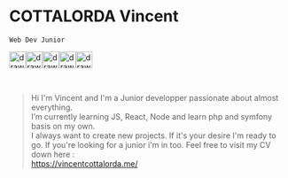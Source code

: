# COTTALORDA Vincent

`Web Dev Junior`

<img src="https://upload.wikimedia.org/wikipedia/commons/thumb/9/99/Unofficial_JavaScript_logo_2.svg/512px-Unofficial_JavaScript_logo_2.svg.png" alt="drawing" width="30"/><img src="https://upload.wikimedia.org/wikipedia/commons/thumb/2/27/PHP-logo.svg/2560px-PHP-logo.svg.png" alt="drawing" width="30"/><img src="https://maxence.website/assets/images/projets/react-logo.png" alt="drawing" width="30"/><img src="https://cdn.freebiesupply.com/logos/large/2x/symfony-logo-png-transparent.png" alt="drawing" width="30"/><img src="https://upload.wikimedia.org/wikipedia/commons/thumb/d/d9/Node.js_logo.svg/1280px-Node.js_logo.svg.png" alt="drawing" width="30"/>

<br />

> Hi I'm Vincent and I'm a Junior developper passionate about almost everything.<br/>
> I’m currently learning JS, React, Node and learn php and symfony basis on my own.<br/>
> I always want to create new projects. If it's your desire I'm ready to go. If you're looking for a junior i'm in too. Feel free to visit my CV down here :<br/>
> https://vincentcottalorda.me/
